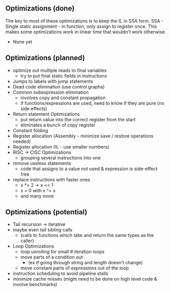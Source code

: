 
## Optimizations (done)
The key to most of these optimizations is to keep the IL in SSA form.
SSA - Single static assignment - in function, only assign to register once.
This makes some optimizations work in linear time that wouldn't work otherwise.
- None yet

## Optimizations (planned)
- optimize out multiple reads to final variables
  - try to put final static fields in instructions
- Jumps to labels with jump statements
- Dead code elimination (use control graphs)
- Common subexpression elimination
  - involves copy and constant propagation
  - if functions/expressions are used, need to know if they are pure (no side effects)
- Return statement Optimizations
  - put return value into the correct register from the start
  - eliminates a bunch of copy register
- Constant folding
- Register allocation (Assembly - minimize save / restore operations needed)
- Register allocation (IL - use smaller numbers)
- RISC -> CISC Optimizations
  - grouping several instructions into one
- remove useless statements
  - code that assigns to a value not used & expression is side-effect free
- replace instructions with faster ones
  - x \*= 2 -> x << 1
  - x = 0 with x ^= x
  - and many more

## Optimizations (potential)
- Tail recursion -> iterative
- maybe even tail sibling calls
  - (calls to functions which take and return the same types as the caller)
- Loop Optimizations
  - loop unrolling for small # iteration loops
  - move parts of a condition out
    - (ex if going through string and length doesn't change)
  - move constant parts of expressions out of the loop
- instruction scheduling to avoid pipeline stalls
- minimize cache misses (might need to be done on high level code & involve benchmarks)

